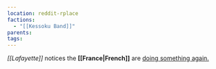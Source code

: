 ```yaml
---
location: reddit-rplace
factions:
  - "[[Kessoku Band]]"
parents: 
tags: 
---
```

*[[Lafayette]]* notices the **[[France|French]]** are [doing something again.](https://discord.com/channels/1093664259273130084/1131230952119615600/1131580145740820590)
